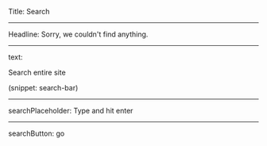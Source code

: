 Title: Search

----

Headline: Sorry, we couldn't find anything.

----

text:

Search entire site

(snippet: search-bar)

----

searchPlaceholder: Type and hit enter

----

searchButton: go

